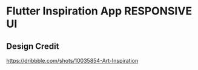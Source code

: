 # Flutter Inspiration App RESPONSIVE UI

## Design Credit

https://dribbble.com/shots/10035854-Art-Inspiration
